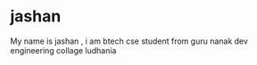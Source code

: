 # jashan 
My name is jashan , i am btech cse student from guru nanak dev engineering collage ludhania
